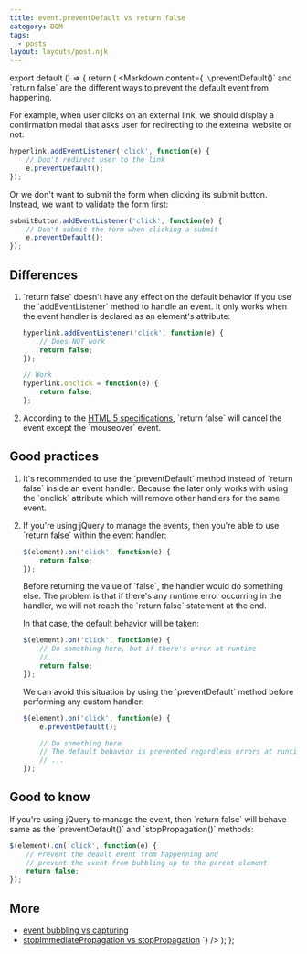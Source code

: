 ```yaml
---
title: event.preventDefault vs return false
category: DOM
tags:
  - posts
layout: layouts/post.njk
---
```


export default () => {
    return (
<Markdown
    content={`
\`preventDefault()\` and \`return false\` are the different ways to prevent the default event from happening. 

For example, when user clicks on an external link, we should display a confirmation modal that asks user for redirecting to the external website or not:

~~~ javascript
hyperlink.addEventListener('click', function(e) {
    // Don't redirect user to the link
    e.preventDefault();
});
~~~

Or we don't want to submit the form when clicking its submit button. Instead, we want to validate the form first:

~~~ javascript
submitButton.addEventListener('click', function(e) {
    // Don't submit the form when clicking a submit
    e.preventDefault();
});
~~~

## Differences

1. \`return false\` doesn't have any effect on the default behavior if you use the \`addEventListener\` method to handle an event.
    It only works when the event handler is declared as an element's attribute:

    ~~~ javascript
    hyperlink.addEventListener('click', function(e) {
        // Does NOT work
        return false;
    });

    // Work
    hyperlink.onclick = function(e) {
        return false;
    };
    ~~~

2. According to the [HTML 5 specifications](https://www.w3.org/TR/2017/REC-html52-20171214/webappapis.html#the-event-handler-processing-algorithm), 
\`return false\` will cancel the event except the \`mouseover\` event.

## Good practices

1. It's recommended to use the \`preventDefault\` method instead of \`return false\` inside an event handler. 
    Because the later only works with using the \`onclick\` attribute which will remove other handlers for the same event.

2. If you're using jQuery to manage the events, then you're able to use \`return false\` within the event handler:

    ~~~ javascript
    $(element).on('click', function(e) {
        return false;
    });
    ~~~

    Before returning the value of \`false\`, the handler would do something else.  The problem is that if there's any runtime
    error occurring in the handler, we will not reach the \`return false\` statement at the end. 
    
    In that case, the default behavior will be taken:

    ~~~ javascript
    $(element).on('click', function(e) {
        // Do something here, but if there's error at runtime
        // ...
        return false;
    });
    ~~~

    We can avoid this situation by using the \`preventDefault\` method before performing any custom handler:

    ~~~ javascript
    $(element).on('click', function(e) {
        e.preventDefault();

        // Do something here
        // The default behavior is prevented regardless errors at runtime
        // ...
    });
    ~~~

## Good to know

If you're using jQuery to manage the event, then \`return false\` will behave same as the \`preventDefault()\` and \`stopPropagation()\` methods:

~~~ javascript
$(element).on('click', function(e) {
    // Prevent the deault event from happenning and 
    // prevent the event from bubbling up to the parent element
    return false;
});
~~~

## More

* [event bubbling vs capturing](/event-bubbling-vs-capturing)
* [stopImmediatePropagation vs stopPropagation](/stop-immediate-propagation-vs-stop-propagation)
`}
/>
    );
};
